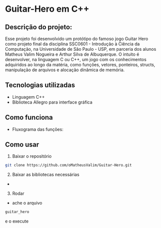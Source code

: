 # Guitar-Hero em C++

## Descrição do projeto:
Esse projeto foi desenvolvido um protótipo do famoso jogo Guitar Hero como projeto final da disciplina SSC0601 - Introdução à Ciência da Computação, na Universidade de São Paulo - USP, em parceria dos alunos Matheus Valim Nogueira e Arthur Silva de Albuquerque.
O intuito é desenvolver, na linguagem C ou C++, um jogo com os conhecimentos adquiridos ao longo da matéria, como funções, vetores, ponteiros, structs, manipulação de arquivos e alocação dinâmica de memória.

## Tecnologias utilizadas
- Linguagem C++
- Biblioteca Allegro para interface gráfica

## Como funciona
- Fluxograma das funções:

## Como usar
1. Baixar o repositório
```bash
git clone https://github.com/oMatheusValim/Guitar-Hero.git
```
2. Baixar as bibliotecas necessárias
- <verificar se o Allegro vai estar ja no arquivo ou precisa ser baixado>
3. Rodar
- ache o arquivo 
```bash 
guitar_hero 
```
e o execute
